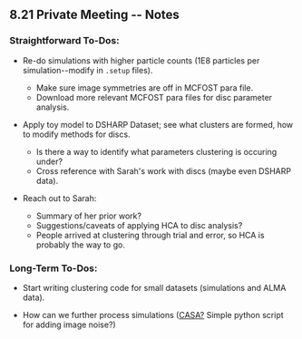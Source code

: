 ## 8.21 Private Meeting -- Notes

### Straightforward To-Dos:
- Re-do simulations with higher particle counts (1E8 particles per simulation--modify in `.setup` files).
  - Make sure image symmetries are off in MCFOST para file.
  - Download more relevant MCFOST para files for disc parameter analysis.
 
- Apply toy model to DSHARP Dataset; see what clusters are formed, how to modify methods for discs.
  - Is there a way to identify what parameters clustering is occuring under?
  - Cross reference with Sarah's work with discs (maybe even DSHARP data).
  
- Reach out to Sarah:
  - Summary of her prior work?
  - Suggestions/caveats of applying HCA to disc analysis?
  - People arrived at clustering through trial and error, so HCA is probably the way to go. 

### Long-Term To-Dos:
- Start writing clustering code for small datasets (simulations and ALMA data).
  
- How can we further process simulations ([CASA?](https://casaguides.nrao.edu/index.php/Guide_To_Simulating_ALMA_Data) Simple python script for adding image noise?)
